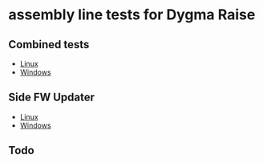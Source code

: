 # assembly line tests for Dygma Raise

## Combined tests

* [Linux](https://dygma-chrysalis.s3.eu-west-3.amazonaws.com/assembly_tests/dist/combined_tests)
* [Windows](https://dygma-chrysalis.s3.eu-west-3.amazonaws.com/assembly_tests/dist/combined_tests.exe)

## Side FW Updater

* [Linux](https://dygma-chrysalis.s3.eu-west-3.amazonaws.com/assembly_tests/dist/side_fw_updater)
* [Windows](https://dygma-chrysalis.s3.eu-west-3.amazonaws.com/assembly_tests/dist/side_fw_updater.exe)

## Todo


